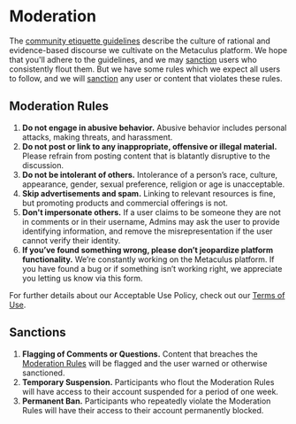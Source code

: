 ---
---

# Moderation

The [community etiquette guidelines](/etiquette/guidelines) describe the culture of rational and evidence-based discourse we cultivate on the Metaculus platform. We hope that you'll adhere to the guidelines, and we  may [sanction](#sanctions) users who consistently flout them. But we have some rules which we expect all users to follow, and we will [sanction](#sanctions) any user or content that violates these rules. 

## Moderation Rules

1.  **Do not engage in abusive behavior.** Abusive behavior includes personal attacks, making threats, and harassment.
2.  **Do not post or link to any inappropriate, offensive or illegal material.** Please refrain from posting content that is blatantly disruptive to the discussion.
3.  **Do not be intolerant of others.** Intolerance of a person’s race, culture, appearance, gender, sexual preference, religion or age is unacceptable.
4.  **Skip advertisements and spam.** Linking to relevant resources is fine, but promoting products and commercial offerings is not.
5.  **Don't impersonate others.** If a user claims to be someone they are not in comments or in their username, Admins may ask the user to provide identifying information, and remove the misrepresentation if the user cannot verify their identity.
6.  **If you’ve found something wrong, please don’t jeopardize platform functionality.** We’re constantly working on the Metaculus platform. If you have found a bug or if something isn’t working right, we appreciate you letting us know via <a class="link-button" ng-click="modals.setActive('contact-form')">this form</a>.

For further details about our Acceptable Use Policy, check out our [Terms of Use](/terms).

## Sanctions

1.  **Flagging of Comments or Questions.** Content that breaches the [Moderation Rules](#moderation-rules) will be flagged and the user warned or otherwise sanctioned.
2.  **Temporary Suspension.** Participants who flout the Moderation Rules will have access to their account suspended for a period of one week.
3.  **Permanent Ban.** Participants who repeatedly violate the Moderation Rules will have their access to their account permanently blocked.